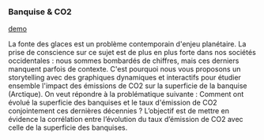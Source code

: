 ### Banquise & CO2

[demo](https://github.com/bberthaud/Dataviz_Banquise-CO2)

La fonte des glaces est un problème contemporain d'enjeu planétaire. La prise de conscience sur ce sujet est de plus en plus forte dans nos sociétés occidentales : nous sommes bombardés de chiffres, mais ces derniers manquent parfois de contexte. C'est pourquoi nous vous proposons un storytelling avec des graphiques dynamiques et interactifs pour étudier ensemble l'impact des émissions de CO2 sur la superficie de la banquise (Arctique). 
On veut répondre à la problématique suivante : Comment ont évolué la superficie des banquises et le taux d'émission de CO2 conjointement ces dernières décennies ? L’objectif est de mettre en évidence la corrélation entre l’évolution du taux d’émission de CO2 avec celle de la superficie des banquises.